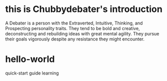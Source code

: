 # this is  Chubbydebater's introduction
A Debater is a person with the Extraverted, Intuitive, Thinking, and Prospecting personality traits. They tend to be bold and creative, deconstructing and rebuilding ideas with great mental agility. They pursue their goals vigorously despite any resistance they might encounter.
# hello-world
quick-start guide learning 
